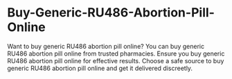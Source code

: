 # Buy-Generic-RU486-Abortion-Pill-Online
Want to buy generic RU486 abortion pill online? You can buy generic RU486 abortion pill online from trusted pharmacies. Ensure you buy generic RU486 abortion pill online for effective results. Choose a safe source to buy generic RU486 abortion pill online and get it delivered discreetly. 
